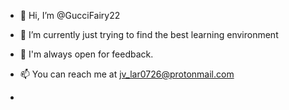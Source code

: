 - 👋 Hi, I’m @GucciFairy22

- 🌱 I’m currently just trying to find the best learning environment
- 💞️ I'm always open for feedback.
- 📫 You can reach me at jv_lar0726@protonmail.com
-
<!---
TNGTJL/TNGTJL is a ✨ special ✨ repository because its `README.md` (this file) appears on your GitHub profile.
You can click the Preview link to take a look at your changes.
--->
